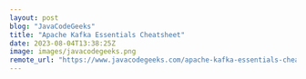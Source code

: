 ```yaml
---
layout: post
blog: "JavaCodeGeeks"
title: "Apache Kafka Essentials Cheatsheet"
date: 2023-08-04T13:38:25Z
image: images/javacodegeeks.png
remote_url: "https://www.javacodegeeks.com/apache-kafka-essentials-cheatsheet"
---
```

